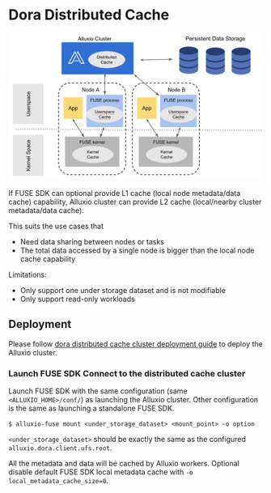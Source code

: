 # Dora Distributed Cache

![POSIX LOCAL CACHE](https://github.com/Alluxio/alluxio/blob/dora/docs/img/posix-distributed-cache.png)

If FUSE SDK can optional provide L1 cache (local node metadata/data cache) capability,
Alluxio cluster can provide L2 cache (local/nearby cluster metadata/data cache).

This suits the use cases that
- Need data sharing between nodes or tasks
- The total data accessed by a single node is bigger than the local node cache capability

Limitations:
- Only support one under storage dataset and is not modifiable
- Only support read-only workloads

## Deployment

Please follow [dora distributed cache cluster deployment guide](https://github.com/Alluxio/alluxio/blob/dora/docs/en/Deploy-Alluxio-Cluster.md)
to deploy the Alluxio cluster.

### Launch FUSE SDK Connect to the distributed cache cluster

Launch FUSE SDK with the same configuration (same `<ALLUXIO_HOME>/conf/`) as launching the Alluxio cluster.
Other configuration is the same as launching a standalone FUSE SDK.
```console
$ alluxio-fuse mount <under_storage_dataset> <mount_point> -o option
```
`<under_storage_dataset>` should be exactly the same as the configured `alluxio.dora.client.ufs.root`.

All the metadata and data will be cached by Alluxio workers.
Optional disable default FUSE SDK local metadata cache with `-o local_metadata_cache_size=0`.
